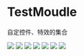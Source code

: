 # TestMoudle
 自定控件、特效的集合
 
 
![](https://raw.githubusercontent.com/wulee510505/TestMoudle/master/app/screenshots/QQ%E5%9B%BE%E7%89%8720170223164737.jpg)
![](https://github.com/wulee510505/TestMoudle/blob/master/app/screenshots/QQ%E5%9B%BE%E7%89%8720170223164751.jpg)
![](https://github.com/wulee510505/TestMoudle/blob/master/app/screenshots/QQ%E5%9B%BE%E7%89%8720170223164757.jpg)
![](https://github.com/wulee510505/TestMoudle/blob/master/app/screenshots/QQ%E5%9B%BE%E7%89%8720170223164804.jpg)
![](https://github.com/wulee510505/TestMoudle/blob/master/app/screenshots/QQ%E5%9B%BE%E7%89%8720170223164813.jpg)
![](https://github.com/wulee510505/TestMoudle/blob/master/app/screenshots/QQ%E5%9B%BE%E7%89%8720170223164820.jpg)
![](https://github.com/wulee510505/TestMoudle/blob/master/app/screenshots/QQ%E5%9B%BE%E7%89%8720170223164834.jpg)


